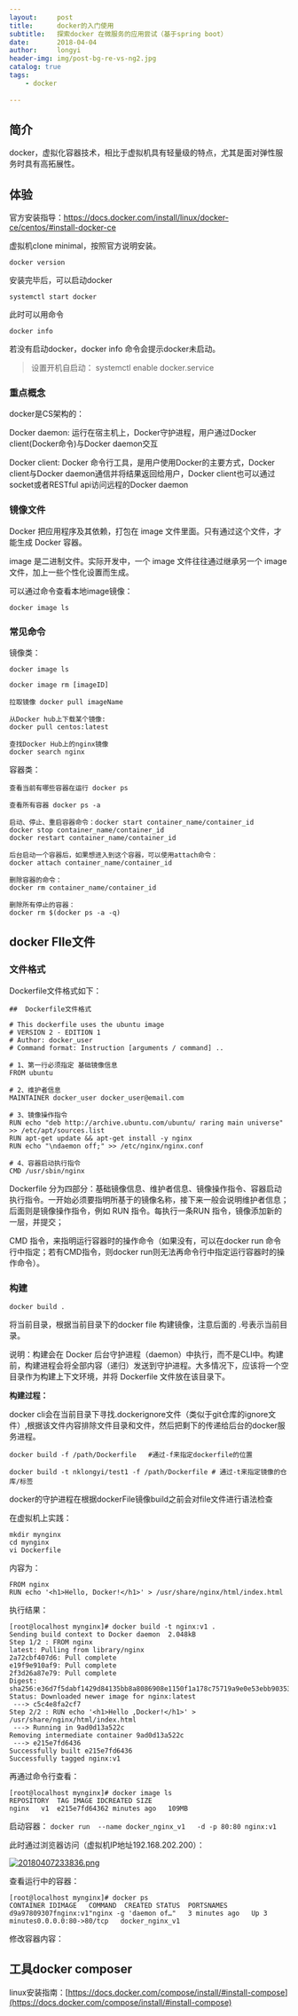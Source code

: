 ```yaml
---
layout:     post
title:      docker的入门使用
subtitle:   探索docker 在微服务的应用尝试（基于spring boot）
date:       2018-04-04
author:     longyi
header-img: img/post-bg-re-vs-ng2.jpg
catalog: true
tags:
    - docker
    
---
```


## 简介

docker，虚拟化容器技术，相比于虚拟机具有轻量级的特点，尤其是面对弹性服务时具有高拓展性。

## 体验

官方安装指导：https://docs.docker.com/install/linux/docker-ce/centos/#install-docker-ce

虚拟机clone minimal，按照官方说明安装。

    docker version 

安装完毕后，可以启动docker

    systemctl start docker

此时可以用命令

    docker info 


若没有启动docker，docker info 命令会提示docker未启动。

>设置开机自启动：
systemctl enable docker.service

### 重点概念

docker是CS架构的：

Docker daemon: 运行在宿主机上，Docker守护进程，用户通过Docker client(Docker命令)与Docker daemon交互

Docker client: Docker 命令行工具，是用户使用Docker的主要方式，Docker client与Docker daemon通信并将结果返回给用户，Docker client也可以通过socket或者RESTful api访问远程的Docker daemon

### 镜像文件

Docker 把应用程序及其依赖，打包在 image 文件里面。只有通过这个文件，才能生成 Docker 容器。

image 是二进制文件。实际开发中，一个 image 文件往往通过继承另一个 image 文件，加上一些个性化设置而生成。

可以通过命令查看本地image镜像：

    docker image ls

### 常见命令

镜像类：

    docker image ls

	docker image rm [imageID]

    拉取镜像 docker pull imageName

	从Docker hub上下载某个镜像:
	docker pull centos:latest

	查找Docker Hub上的nginx镜像
	docker search nginx

容器类：

    查看当前有哪些容器在运行 docker ps

    查看所有容器 docker ps -a

	启动、停止、重启容器命令：docker start container_name/container_id
    docker stop container_name/container_id
    docker restart container_name/container_id

    后台启动一个容器后，如果想进入到这个容器，可以使用attach命令：
	docker attach container_name/container_id

	删除容器的命令：
	docker rm container_name/container_id

	删除所有停止的容器：
	docker rm $(docker ps -a -q)


## docker FIle文件

### 文件格式

Dockerfile文件格式如下：

    ##  Dockerfile文件格式
    
    # This dockerfile uses the ubuntu image
    # VERSION 2 - EDITION 1
    # Author: docker_user
    # Command format: Instruction [arguments / command] ..
     
    # 1、第一行必须指定 基础镜像信息
    FROM ubuntu
     
    # 2、维护者信息
    MAINTAINER docker_user docker_user@email.com
     
    # 3、镜像操作指令
    RUN echo "deb http://archive.ubuntu.com/ubuntu/ raring main universe" >> /etc/apt/sources.list
    RUN apt-get update && apt-get install -y nginx
    RUN echo "\ndaemon off;" >> /etc/nginx/nginx.conf
     
    # 4、容器启动执行指令
    CMD /usr/sbin/nginx

Dockerfile 分为四部分：基础镜像信息、维护者信息、镜像操作指令、容器启动执行指令。一开始必须要指明所基于的镜像名称，接下来一般会说明维护者信息；后面则是镜像操作指令，例如 RUN 指令。每执行一条RUN 指令，镜像添加新的一层，并提交；

CMD 指令，来指明运行容器时的操作命令（如果没有，可以在docker run 命令行中指定；若有CMD指令，则docker run则无法再命令行中指定运行容器时的操作命令）。

### 构建

    docker build .

将当前目录，根据当前目录下的docker file 构建镜像，注意后面的 .号表示当前目录。

说明：构建会在 Docker 后台守护进程（daemon）中执行，而不是CLI中。构建前，构建进程会将全部内容（递归）发送到守护进程。大多情况下，应该将一个空目录作为构建上下文环境，并将 Dockerfile 文件放在该目录下。

**构建过程：**

docker cli会在当前目录下寻找.dockerignore文件（类似于git仓库的ignore文件）,根据该文件内容排除文件目录和文件，然后把剩下的传递给后台的docker服务进程。
    
    docker build -f /path/Dockerfile   #通过-f来指定dockerfile的位置

	docker build -t nklongyi/test1 -f /path/Dockerfile # 通过-t来指定镜像的仓库/标签

docker的守护进程在根据dockerFile镜像build之前会对file文件进行语法检查

在虚拟机上实践：

    mkdir mynginx
    cd mynginx
    vi Dockerfile

内容为：
    
    FROM nginx
    RUN echo '<h1>Hello, Docker!</h1>' > /usr/share/nginx/html/index.html

执行结果：

    [root@localhost mynginx]# docker build -t nginx:v1 .
    Sending build context to Docker daemon  2.048kB
    Step 1/2 : FROM nginx
    latest: Pulling from library/nginx
    2a72cbf407d6: Pull complete 
    e19f9e910af9: Pull complete 
    2f3d26a87e79: Pull complete 
    Digest: sha256:e36d7f5dabf1429d84135bb8a8086908e1150f1a178c75719a9e0e53ebb90353
    Status: Downloaded newer image for nginx:latest
     ---> c5c4e8fa2cf7
    Step 2/2 : RUN echo '<h1>Hello ,Docker!</h1>' > /usr/share/nginx/html/index.html
     ---> Running in 9ad0d13a522c
    Removing intermediate container 9ad0d13a522c
     ---> e215e7fd6436
    Successfully built e215e7fd6436
    Successfully tagged nginx:v1

再通过命令行查看：

    [root@localhost mynginx]# docker image ls
    REPOSITORY  TAG IMAGE IDCREATED SIZE
    nginx   v1  e215e7fd64362 minutes ago   109MB

启动容器：
    `docker run  --name docker_nginx_v1   -d -p 80:80 nginx:v1`

此时通过浏览器访问（虚拟机IP地址192.168.202.200）：

[![20180407233836.png](https://s17.postimg.org/iqiru9owv/20180407233836.png)](https://postimg.org/image/tq3z5vfbv/)

查看运行中的容器：

    [root@localhost mynginx]# docker ps
    CONTAINER IDIMAGE   COMMAND  CREATED STATUS  PORTSNAMES
    d9a97809307fnginx:v1"nginx -g 'daemon of…"   3 minutes ago   Up 3 minutes0.0.0.0:80->80/tcp   docker_nginx_v1


修改容器内容：




## 工具docker composer

linux安装指南：[https://docs.docker.com/compose/install/#install-compose](https://docs.docker.com/compose/install/#install-compose)














